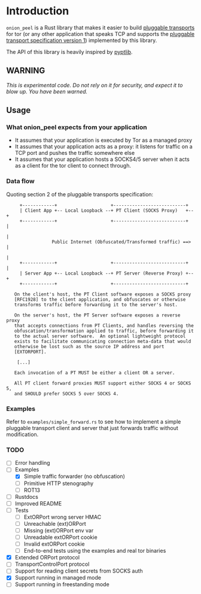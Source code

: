 # Introduction

`onion_peel` is a Rust library that makes it easier to build [pluggable transports](https://trac.torproject.org/projects/tor/wiki/doc/PluggableTransports) for tor (or any other application that speaks TCP and supports the [pluggable transport specification version 1](https://gitweb.torproject.org/torspec.git/tree/pt-spec.txt)) implemented by this library.

The API of this library is heavily inspired by [pyptlib](https://git.torproject.org/pluggable-transports/pyptlib.git).

## WARNING
*This is experimental code. Do not rely on it for security, and expect it to blow up. You have been warned.*

## Usage

### What onion_peel expects from your application

* It assumes that your application is executed by Tor as a managed proxy
* It assumes that your application acts as a proxy: it listens for traffic on a TCP port and pushes the traffic somewhere else
* It assumes that your application hosts a SOCKS4/5 server when it acts as a client for the tor client to connect through.

### Data flow

Quoting section 2 of the pluggable transports specification:

```
     +------------+                    +---------------------------+
     | Client App +-- Local Loopback --+ PT Client (SOCKS Proxy)   +--+
     +------------+                    +---------------------------+  |
                                                                      |
                 Public Internet (Obfuscated/Transformed traffic) ==> |
                                                                      |
     +------------+                    +---------------------------+  |
     | Server App +-- Local Loopback --+ PT Server (Reverse Proxy) +--+
     +------------+                    +---------------------------+

   On the client's host, the PT Client software exposes a SOCKS proxy
   [RFC1928] to the client application, and obfuscates or otherwise
   transforms traffic before forwarding it to the server's host.

   On the server's host, the PT Server software exposes a reverse proxy
   that accepts connections from PT Clients, and handles reversing the
   obfuscation/transformation applied to traffic, before forwarding it
   to the actual server software.  An optional lightweight protocol
   exists to facilitate communicating connection meta-data that would
   otherwise be lost such as the source IP address and port
   [EXTORPORT].

    [...]

   Each invocation of a PT MUST be either a client OR a server.

   All PT client forward proxies MUST support either SOCKS 4 or SOCKS 5,
   and SHOULD prefer SOCKS 5 over SOCKS 4.
```

### Examples

Refer to `examples/simple_forward.rs` to see how to implement a simple pluggable transport client and server that just forwards traffic without modification.

### TODO

* [ ] Error handling
* [ ] Examples
  * [X] Simple traffic forwarder (no obfuscation)
  * [ ] Primitive HTTP stenography
  * [ ] ROT13
* [ ] Rustdocs
* [ ] Improved README
* [ ] Tests
  * [ ] ExtORPort wrong server HMAC
  * [ ] Unreachable (ext)ORPort
  * [ ] Missing (ext)ORPort env var
  * [ ] Unreadable extORPort cookie
  * [ ] Invalid extORPort cookie
  * [ ] End-to-end tests using the examples and real tor binaries
* [X] Extended ORPort protocol
* [ ] TransportControlPort protocol
* [ ] Support for reading client secrets from SOCKS auth
* [X] Support running in managed mode
* [ ] Support running in freestanding mode